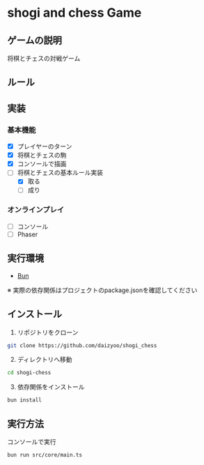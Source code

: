 # shogi and chess Game

## ゲームの説明

将棋とチェスの対戦ゲーム

## ルール

## 実装

### 基本機能

- [x] プレイヤーのターン
- [x] 将棋とチェスの駒
- [x] コンソールで描画
- [ ] 将棋とチェスの基本ルール実装
  - [x] 取る
  - [ ] 成り

### オンラインプレイ

- [ ] コンソール
- [ ] Phaser

## 実行環境

- [Bun](https://bun.com)

※ 実際の依存関係はプロジェクトのpackage.jsonを確認してください

## インストール

1. リポジトリをクローン

```bash
git clone https://github.com/daizyoo/shogi_chess
```

2. ディレクトリへ移動

```bash
cd shogi-chess
```

3. 依存関係をインストール

```bash
bun install
```

## 実行方法

コンソールで実行

```bash
bun run src/core/main.ts
```
